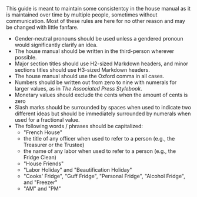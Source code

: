 This guide is meant to maintain some consistentcy in the house manual as it is maintained over time by multiple people, sometimes without communication. Most of these rules are here for no other reason and may be changed with little fanfare.

- Gender-neutral pronouns should be used unless a gendered pronoun would significantly clarify an idea.  
- The house manual should be written in the third-person wherever possible.  
- Major section titles should use H2-sized Markdown headers, and minor sections titles should use H3-sized Markdown headers.  
- The house manual should use the Oxford comma in all cases.  
- Numbers should be written out from zero to nine with numerals for larger values, as in *The Associated Press Stylebook*.  
- Monetary values should exclude the cents when the amount of cents is zero  
- Slash marks should be surrounded by spaces when used to indicate two different ideas but should be immediately surrounded by numerals when used for a fractional value.  
- The following words / phrases should be capitalized:
    - "French House"
    - the title of any officer when used to refer to a person (e.g., the Treasurer or the Trustee)
    - the name of any labor when used to refer to a person (e.g., the Fridge Clean)
    - "House Friends"
    - "Labor Holiday" and "Beautification Holiday"
    - "Cooks' Fridge", "Guff Fridge", "Personal Fridge", "Alcohol Fridge", and "Freezer"
    - "AM" and "PM"
